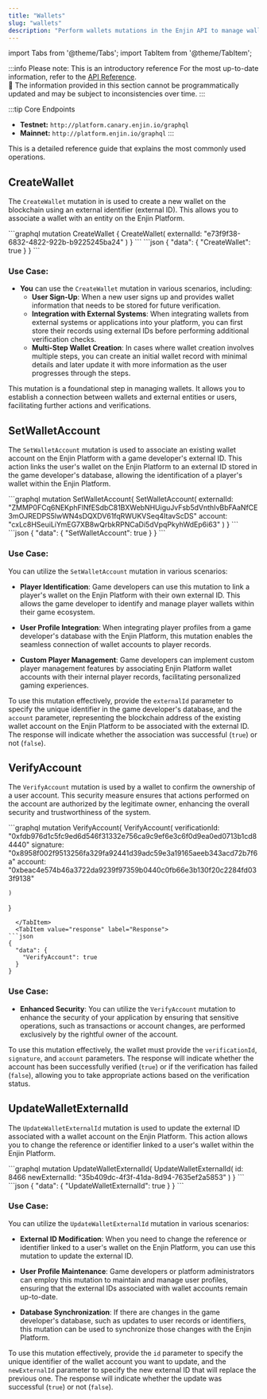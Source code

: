```yaml
---
title: "Wallets"
slug: "wallets"
description: "Perform wallets mutations in the Enjin API to manage wallet data, transfer assets, and update balances securely on the blockchain."
---
```


import Tabs from '@theme/Tabs';
import TabItem from '@theme/TabItem';

:::info Please note: This is an introductory reference
For the most up-to-date information, refer to the [API Reference](/01-getting-started/04-using-enjin-api/02-api-reference.md).\
🚧 The information provided in this section cannot be programmatically updated and may be subject to inconsistencies over time.
:::

:::tip Core Endpoints
- **Testnet:** `http://platform.canary.enjin.io/graphql`
- **Mainnet:** `http://platform.enjin.io/graphql`
:::

This is a detailed reference guide that explains the most commonly used operations.

## CreateWallet

The `CreateWallet` mutation in is used to create a new wallet on the blockchain using an external identifier (external ID). This allows you to associate a wallet with an entity on the Enjin Platform.

<Tabs>
  <TabItem value="graphql" label="GraphQL">
```graphql
mutation CreateWallet {
    CreateWallet(
        externalId: "e73f9f38-6832-4822-922b-b9225245ba24"
    )
}
```
  </TabItem>
  <TabItem value="response" label="Response">
```json
{
  "data": {
    "CreateWallet": true
  }
}
```
  </TabItem>
</Tabs>

### Use Case:

- **You** can use the `CreateWallet` mutation in various scenarios, including:
  - **User Sign-Up**: When a new user signs up and provides wallet information that needs to be stored for future verification.
  - **Integration with External Systems**: When integrating wallets from external systems or applications into your platform, you can first store their records using external IDs before performing additional verification checks.
  - **Multi-Step Wallet Creation**: In cases where wallet creation involves multiple steps, you can create an initial wallet record with minimal details and later update it with more information as the user progresses through the steps.

This mutation is a foundational step in managing wallets. It allows you to establish a connection between wallets and external entities or users, facilitating further actions and verifications.

## SetWalletAccount

The `SetWalletAccount` mutation is used to associate an existing wallet account on the Enjin Platform with a game developer's external ID. This action links the user's wallet on the Enjin Platform to an external ID stored in the game developer's database, allowing the identification of a player's wallet within the Enjin Platform.

<Tabs>
  <TabItem value="graphql" label="GraphQL">
```graphql
mutation SetWalletAccount{
    SetWalletAccount(
        externalId: "ZMMP0FCq6NEKphFlNfESdbC81BXWebNHUiguJvFsb5dVnthIvBbFAaNfCE3mOJREDPS5lwWN4sDQXDV61fqRWUKVSeq4ItavScDS"
        account: "cxLc8HSeuiLiYmEG7XB8wQrbkRPNCaDi5dVpqPkyhWdEp6i63"
    )
}
```
  </TabItem>
  <TabItem value="response" label="Response">
```json
{
  "data": {
    "SetWalletAccount": true
  }
}
```
  </TabItem>
</Tabs>

### Use Case:

You can utilize the `SetWalletAccount` mutation in various scenarios:

- **Player Identification**: Game developers can use this mutation to link a player's wallet on the Enjin Platform with their own external ID. This allows the game developer to identify and manage player wallets within their game ecosystem.

- **User Profile Integration**: When integrating player profiles from a game developer's database with the Enjin Platform, this mutation enables the seamless connection of wallet accounts to player records.

- **Custom Player Management**: Game developers can implement custom player management features by associating Enjin Platform wallet accounts with their internal player records, facilitating personalized gaming experiences.

To use this mutation effectively, provide the `externalId` parameter to specify the unique identifier in the game developer's database, and the `account` parameter, representing the blockchain address of the existing wallet account on the Enjin Platform to be associated with the external ID. The response will indicate whether the association was successful (`true`) or not (`false`).

## VerifyAccount

The `VerifyAccount` mutation is used by a wallet to confirm the ownership of a user account. This security measure ensures that actions performed on the account are authorized by the legitimate owner, enhancing the overall security and trustworthiness of the system.

<Tabs>
  <TabItem value="graphql" label="GraphQL">
```graphql
mutation VerifyAccount{
    VerifyAccount(
        verificationId: "0xfdb976d1c5fc9ed6d546f31332e756ca9c9ef6e3c6f0d9ea0ed0713b1cd84440"
        signature: "0x8958f002f9513256fa329fa92441d39adc59e3a19165aeeb343acd72b7f6a"
        account: "0xbeac4e574b46a3722da9239f97359b0440c0fb66e3b130f20c2284fd033f9138"
        
    )
}
```
  </TabItem>
  <TabItem value="response" label="Response">
```json
{
  "data": {
    "VerifyAccount": true
  }
}
```
  </TabItem>
</Tabs>

### Use Case:

- **Enhanced Security**: You can utilize the `VerifyAccount` mutation to enhance the security of your application by ensuring that sensitive operations, such as transactions or account changes, are performed exclusively by the rightful owner of the account.

To use this mutation effectively, the wallet must provide the `verificationId`, `signature`, and `account` parameters. The response will indicate whether the account has been successfully verified (`true`) or if the verification has failed (`false`), allowing you to take appropriate actions based on the verification status.

## UpdateWalletExternalId

The `UpdateWalletExternalId` mutation is used to update the external ID associated with a wallet account on the Enjin Platform. This action allows you to change the reference or identifier linked to a user's wallet within the Enjin Platform.

<Tabs>
  <TabItem value="graphql" label="GraphQL">
```graphql
mutation UpdateWalletExternalId{
    UpdateWalletExternalId(
        id: 8466
        newExternalId: "35b409dc-4f3f-41da-8d94-7635ef2a5853"
    )
}
```
  </TabItem>
  <TabItem value="response" label="Response">
```json
{
  "data": {
    "UpdateWalletExternalId": true
  }
}
```
  </TabItem>
</Tabs>

### Use Case:

You can utilize the `UpdateWalletExternalId` mutation in various scenarios:

- **External ID Modification**: When you need to change the reference or identifier linked to a user's wallet on the Enjin Platform, you can use this mutation to update the external ID.

- **User Profile Maintenance**: Game developers or platform administrators can employ this mutation to maintain and manage user profiles, ensuring that the external IDs associated with wallet accounts remain up-to-date.

- **Database Synchronization**: If there are changes in the game developer's database, such as updates to user records or identifiers, this mutation can be used to synchronize those changes with the Enjin Platform.

To use this mutation effectively, provide the `id` parameter to specify the unique identifier of the wallet account you want to update, and the `newExternalId` parameter to specify the new external ID that will replace the previous one. The response will indicate whether the update was successful (`true`) or not (`false`).
